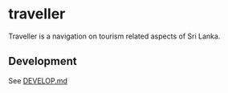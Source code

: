 # traveller

Traveller is a navigation on tourism related aspects of Sri Lanka. 

## Development

See [DEVELOP.md](DEVELOP.md)
